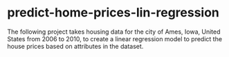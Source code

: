 # predict-home-prices-lin-regression
The following project takes housing data for the city of Ames, Iowa, United States from 2006 to 2010, to create a linear regression model to predict the house prices based on attributes in the dataset.
